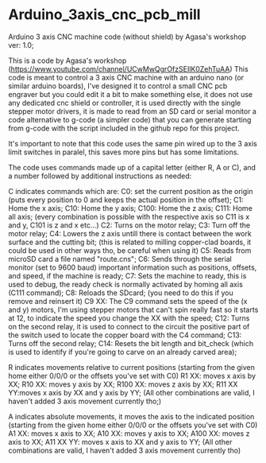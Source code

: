# Arduino_3axis_cnc_pcb_mill
Arduino 3 axis CNC machine code (without shield) by Agasa's workshop ver: 1.0;

This is a code by Agasa's workshop (https://www.youtube.com/channel/UCwMwQgrOfzSEIlK0ZehTuAA)
This code is meant to control a 3 axis CNC machine with an arduino nano (or similar arduino boards), I've designed it to control a small CNC pcb engraver but you could edit it a bit
to make something else, it does not use any dedicated cnc shield or controller, it is used directly with the single stepper motor drivers, it is made to read from an SD card or serial
monitor a code alternative to g-code (a simpler code) that you can generate starting from g-code with the script included in the github repo for this project.

It's important to note that this code uses the same pin wired up to the 3 axis limit switches in paralel, this saves more pins but has some limitations.

The code uses commands made up of a capital letter (either R, A or C), and a number followed by additional instructions as needed:

C indicates commands which are:
C0: set the current position as the origin (puts every position to 0 and keeps the actual position in the offset);
C1: Home the x axis;
C10: Home the y axis;
C100: Home the z axis;
C111: Home all axis; (every combination is possible with the respective axis so C11 is x and y, C101 is z and x etc...)
C2: Turns on the motor relay;
C3: Turn off the motor relay;
C4: Lowers the z axis untill there is contact between the work surface and the cutting bit; (this is related to milling copper-clad boards, it could be used in other ways tho, 
be careful when using it)
C5: Reads from microSD card a file named "route.cns";
C6: Sends through the serial monitor (set to 9600 baud) important information such as positions, offsets, and speed, if the machine is ready;
C7: Sets the machine to ready, this is used to debug, the ready check is normally activated by homing all axis (C111 command);
C8: Reloads the SDcard; (you need to do this if you remove and reinsert it)
C9 XX: The C9 command sets the speed of the (x and y) motors, I'm using stepper motors that can't spin really fast so it starts at 12, to indicate the speed you change the XX with the speed;
C12: Turns on the second relay, it is used to connect to the circuit the positive part of the switch used to locate the copper board with the C4 command;
C13: Turns off the second relay;
C14: Resets the bit length and bit_check (which is used to identify if you're going to carve on an already carved area);

R indicates movements relative to current positions (starting from the given home either 0/0/0 or the offsets you've set with C0)
R1 XX: moves x axis by XX;
R10 XX: moves y axis by XX;
R100 XX: moves z axis by XX;
R11 XX YY:moves x axis by XX and y axis by YY;
(All other combinations are valid, I haven't added 3 axis movement currently tho;)

A indicates absolute movements, it moves the axis to the indicated position (starting from the given home either 0/0/0 or the offsets you've set with C0)
A1 XX: moves x axis to XX;
A10 XX: moves y axis to XX;
A100 XX: moves z axis to XX;
A11 XX YY: moves x axis to XX and y axis to YY;
(All other combinations are valid, I haven't added 3 axis movement currently tho)
